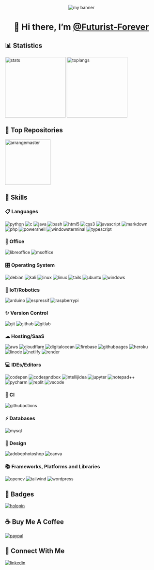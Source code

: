 <p align="center">
<img src="https://github.com/Futurist-Forever/Futurist-Forever/assets/71509305/1208d992-edfb-466c-b6d6-4a4331848b22" alt="my banner" />
</p>

<h1 align="center"> 👋 Hi there, I’m <a href="https://futuristforever.pages.dev" target="_blank" rel="noreferrer" > @Futurist-Forever </a></h1>

<h2> 📊 Statistics </h2>
<p align="left">
<img height=200 align="center" src="https://futurist-forever-stats.vercel.app/api?username=Futurist-Forever&show_icons=true&theme=transparent&rank_icon=github&include_all_commits=true" alt="stats" />
<img height=200 align="center" src="https://futurist-forever-stats.vercel.app/api/top-langs/?username=Futurist-Forever&theme=transparent&layout=compact&langs_count=10" alt="toplangs"  />
</p>

<h2> 📁 Top Repositories </h2>
<p align="left">
<a href="https://github.com/Futurist-Forever/Arrangemaster" target="_blank" rel="noreferrer" >
<img height=150 align="center" src="https://futurist-forever-stats.vercel.app/api/pin/?username=Futurist-Forever&repo=Arrangemaster&theme=transparent" alt="arrangemaster" />
</a>
</p>

<h2> 🚀 Skills </h2>

<h3> 📋 Languages </h3>
<p align="left">
<img src="https://img.shields.io/badge/python-3670A0?style=for-the-badge&logo=python&logoColor=ffdd54" alt="python" />
<img src="https://img.shields.io/badge/C-00599C?logo=c&logoColor=white" alt="c" />
<img src="https://img.shields.io/badge/Java-%23ED8B00.svg?logo=openjdk&logoColor=white" alt="java" />
<img src="https://img.shields.io/badge/Bash-4EAA25?logo=gnubash&logoColor=fff" alt="bash" />
<img src="https://img.shields.io/badge/html5-%23E34F26.svg?style=for-the-badge&logo=html5&logoColor=white" alt="html5" />
<img src="https://img.shields.io/badge/css3-%231572B6.svg?style=for-the-badge&logo=css3&logoColor=white" alt="css3" />
<img src="https://img.shields.io/badge/javascript-%23323330.svg?style=for-the-badge&logo=javascript&logoColor=%23F7DF1E" alt="javascript" />
<img src="https://img.shields.io/badge/markdown-%23000000.svg?style=for-the-badge&logo=markdown&logoColor=white" alt="markdown" />
<img src="https://img.shields.io/badge/php-%23777BB4.svg?style=for-the-badge&logo=php&logoColor=white" alt="php" />
<img src="https://img.shields.io/badge/PowerShell-%235391FE.svg?style=for-the-badge&logo=powershell&logoColor=white" alt="powershell" />
<img src="https://img.shields.io/badge/Windows%20Terminal-%234D4D4D.svg?style=for-the-badge&logo=windows-terminal&logoColor=white" alt="windowsterminal" />
<img src="https://img.shields.io/badge/TypeScript-007ACC?style=for-the-badge&logo=typescript&logoColor=white" alt="typescript" />
</p>

<h3> 🏢  Office </h3>
<p align="left">
<img src="https://img.shields.io/badge/LibreOffice-%2318A303?style=for-the-badge&logo=LibreOffice&logoColor=white" alt="libreoffice" />
<img src="https://img.shields.io/badge/Microsoft_Office-D83B01?style=for-the-badge&logo=microsoft-office&logoColor=white" alt="msoffice" />
</p>

<h3> 🎛️ Operating System </h3>
<p align="left">
<img src="https://img.shields.io/badge/Debian-D70A53?style=for-the-badge&logo=debian&logoColor=white" alt="debian" />
<img src="https://img.shields.io/badge/Kali-268BEE?style=for-the-badge&logo=kalilinux&logoColor=white" alt="kali" />
<img src="https://img.shields.io/badge/Linux-FCC624?style=for-the-badge&logo=linux&logoColor=black" alt="linux" />
<img src="https://img.shields.io/badge/Linux%20Mint-87CF3E?style=for-the-badge&logo=Linux%20Mint&logoColor=white" alt="linux" />
<img src="https://img.shields.io/badge/Tails%20-56347C?&style=for-the-badge&logo=tails&logoColor=white" alt="tails" />
<img src="https://img.shields.io/badge/Ubuntu-E95420?style=for-the-badge&logo=ubuntu&logoColor=white" alt="ubuntu" />
<img src="https://img.shields.io/badge/Windows-0078D6?style=for-the-badge&logo=windows&logoColor=white" alt="windows" />
</p>

<h3> 🤖 IoT/Robotics </h3>
<p align="left">
<img src="https://img.shields.io/badge/-Arduino-00979D?style=for-the-badge&logo=Arduino&logoColor=white" alt="arduino" />
<img src="https://img.shields.io/badge/espressif-E7352C.svg?style=for-the-badge&logo=espressif&logoColor=white" alt="espressif" />
<img src="https://img.shields.io/badge/-RaspberryPi-C51A4A?style=for-the-badge&logo=Raspberry-Pi" alt="raspberrypi" />
</p>

<h3> ✨ Version Control </h3>
<p align="left">
<img src="https://img.shields.io/badge/git-%23F05033.svg?style=for-the-badge&logo=git&logoColor=white" alt="git" />
<img src="https://img.shields.io/badge/github-%23121011.svg?style=for-the-badge&logo=github&logoColor=white" alt="github" />
<img src="https://img.shields.io/badge/gitlab-%23181717.svg?style=for-the-badge&logo=gitlab&logoColor=white" alt="gitlab" />
</p>

<h3> ☁ Hosting/SaaS </h3>
<p align="left">
<img src="https://img.shields.io/badge/AWS-%23FF9900.svg?style=for-the-badge&logo=amazon-aws&logoColor=white" alt="aws" />
<img src="https://img.shields.io/badge/Cloudflare-F38020?style=for-the-badge&logo=Cloudflare&logoColor=white" alt="cloudflare" />
<img src="https://img.shields.io/badge/DigitalOcean-%230167ff.svg?style=for-the-badge&logo=digitalOcean&logoColor=white" alt="digitalocean" />
<img src="https://img.shields.io/badge/firebase-%23039BE5.svg?style=for-the-badge&logo=firebase" alt="firebase" />
<img src="https://img.shields.io/badge/github%20pages-121013?style=for-the-badge&logo=github&logoColor=white" alt="githubpages" />
<img src="https://img.shields.io/badge/heroku-%23430098.svg?style=for-the-badge&logo=heroku&logoColor=white" alt="heroku" />
<img src="https://img.shields.io/badge/linode-00A95C?style=for-the-badge&logo=linode&logoColor=white" alt="linode" />
<img src="https://img.shields.io/badge/netlify-%23000000.svg?style=for-the-badge&logo=netlify&logoColor=#00C7B7" alt="netlify" />
<img src="https://img.shields.io/badge/Render-%46E3B7.svg?style=for-the-badge&logo=render&logoColor=white" alt="render" />
</p>

<h3> 💻 IDEs/Editors </h3>
<p align="left">
<img src="https://img.shields.io/badge/CodePen-white?style=for-the-badge&logo=codepen&logoColor=black" alt="codepen" />
<img src="https://img.shields.io/badge/Codesandbox-040404?style=for-the-badge&logo=codesandbox&logoColor=DBDBDB" alt="codesandbox" />
<img src="https://img.shields.io/badge/IntelliJIDEA-000000.svg?style=for-the-badge&logo=intellij-idea&logoColor=white" alt="intellijidea" />
<img src="https://img.shields.io/badge/jupyter-%23FA0F00.svg?style=for-the-badge&logo=jupyter&logoColor=white" alt="jupyter" />
<img src="https://img.shields.io/badge/Notepad++-90E59A.svg?style=for-the-badge&logo=notepad%2b%2b&logoColor=black" alt="notepad++" />
<img src="https://img.shields.io/badge/pycharm-143?style=for-the-badge&logo=pycharm&logoColor=black&color=black&labelColor=green" alt="pycharm" />
<img src="https://img.shields.io/badge/Replit-DD1200?style=for-the-badge&logo=Replit&logoColor=white" alt="replit" />
<img src="https://img.shields.io/badge/Visual%20Studio%20Code-0078d7.svg?style=for-the-badge&logo=visual-studio-code&logoColor=white" alt="vscode" />
</p>

<h3> 🔬 CI </h3>
<p align="left">
<img src="https://img.shields.io/badge/github%20actions-%232671E5.svg?style=for-the-badge&logo=githubactions&logoColor=white" alt="githubactions" />
</p>

<h3> ⚡ Databases </h3>
<p align="left">
<img src="https://img.shields.io/badge/mysql-%2300f.svg?style=for-the-badge&logo=mysql&logoColor=white" alt="mysql" />
</p>

<h3> 🎨 Design </h3>
<p align="left">
<img src="https://img.shields.io/badge/adobe%20photoshop-%2331A8FF.svg?style=for-the-badge&logo=adobe%20photoshop&logoColor=white" alt="adobephotoshop" />
<img src="https://img.shields.io/badge/Canva-%2300C4CC.svg?style=for-the-badge&logo=Canva&logoColor=white" alt="canva" />
</p>

<h3> 📚 Frameworks, Platforms and Libraries </h3>
<p align="left">
<img src="https://img.shields.io/badge/opencv-%23white.svg?style=for-the-badge&logo=opencv&logoColor=white" alt="opencv" />
<img src="https://img.shields.io/badge/tailwindcss-%2338B2AC.svg?style=for-the-badge&logo=tailwind-css&logoColor=white" alt="tailwind" />
<img src="https://img.shields.io/badge/WordPress-%23117AC9.svg?style=for-the-badge&logo=WordPress&logoColor=white" alt="wordpress" />
</p>

<h2> 📛 Badges </h2>
<p align="left">
<a href="https://holopin.me/@futuristforever" target="_blank" rel="noreferrer" >
<img align="center" src="https://holopin.me/futuristforever" alt="holopin" />
</a>
</p>

<h2> ☕ Buy Me A Coffee </h2>
<p align="left">
<a href="https://paypal.me/futuristforever" target="_blank" rel="noreferrer" >
<img src="https://img.shields.io/badge/PayPal-00457C?style=for-the-badge&logo=paypal&logoColor=white" alt="paypal" />
</a>
</p>

<h2> 📱 Connect With Me </h2>
<p align="left">
<a href="https://www.linkedin.com/in/futuristforever" target="_blank" rel="noreferrer" >
<img src="https://img.shields.io/badge/LinkedIn-0077B5?style=for-the-badge&logo=linkedin&logoColor=white" alt="linkedin" />
</a>
</p>
